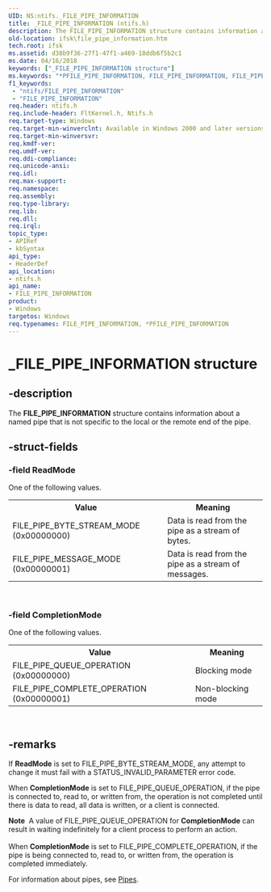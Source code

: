 ```yaml
---
UID: NS:ntifs._FILE_PIPE_INFORMATION
title: _FILE_PIPE_INFORMATION (ntifs.h)
description: The FILE_PIPE_INFORMATION structure contains information about a named pipe that is not specific to the local or the remote end of the pipe.
old-location: ifsk\file_pipe_information.htm
tech.root: ifsk
ms.assetid: d38b9f36-27f1-47f1-a469-18ddb6f5b2c1
ms.date: 04/16/2018
keywords: ["_FILE_PIPE_INFORMATION structure"]
ms.keywords: "*PFILE_PIPE_INFORMATION, FILE_PIPE_INFORMATION, FILE_PIPE_INFORMATION structure [Installable File System Drivers], PFILE_PIPE_INFORMATION, PFILE_PIPE_INFORMATION structure pointer [Installable File System Drivers], _FILE_PIPE_INFORMATION, ifsk.file_pipe_information, ntifs/FILE_PIPE_INFORMATION, ntifs/PFILE_PIPE_INFORMATION"
f1_keywords:
 - "ntifs/FILE_PIPE_INFORMATION"
 - "FILE_PIPE_INFORMATION"
req.header: ntifs.h
req.include-header: FltKernel.h, Ntifs.h
req.target-type: Windows
req.target-min-winverclnt: Available in Windows 2000 and later versions of the Windows operating system.
req.target-min-winversvr: 
req.kmdf-ver: 
req.umdf-ver: 
req.ddi-compliance: 
req.unicode-ansi: 
req.idl: 
req.max-support: 
req.namespace: 
req.assembly: 
req.type-library: 
req.lib: 
req.dll: 
req.irql: 
topic_type:
- APIRef
- kbSyntax
api_type:
- HeaderDef
api_location:
- ntifs.h
api_name:
- FILE_PIPE_INFORMATION
product:
- Windows
targetos: Windows
req.typenames: FILE_PIPE_INFORMATION, *PFILE_PIPE_INFORMATION
---
```


# _FILE_PIPE_INFORMATION structure


## -description


The <b>FILE_PIPE_INFORMATION</b> structure contains information about a named pipe that is not specific to the local or the remote end of the pipe.


## -struct-fields




### -field ReadMode

One of the following values.

<table>
<tr>
<th>Value</th>
<th>Meaning</th>
</tr>
<tr>
<td>FILE_PIPE_BYTE_STREAM_MODE
(0x00000000)</td>
<td>Data is read from the pipe as a stream of bytes.</td>
</tr>
<tr>
<td>FILE_PIPE_MESSAGE_MODE
(0x00000001)</td>
<td>Data is read from the pipe as a stream of messages.</td>
</tr>
</table>
 


### -field CompletionMode

One of the following values.

<table>
<tr>
<th>Value</th>
<th>Meaning</th>
</tr>
<tr>
<td>FILE_PIPE_QUEUE_OPERATION
(0x00000000)</td>
<td>Blocking mode</td>
</tr>
<tr>
<td>FILE_PIPE_COMPLETE_OPERATION
(0x00000001)</td>
<td>Non-blocking mode </td>
</tr>
</table>
 


## -remarks



If <b>ReadMode</b> is set to FILE_PIPE_BYTE_STREAM_MODE, any attempt to change it must fail with a STATUS_INVALID_PARAMETER error code.

When <b>CompletionMode</b> is set to FILE_PIPE_QUEUE_OPERATION, if the pipe is connected to, read to, or written from, the operation is not completed until there is data to read, all data is written, or a client is connected. 

<div class="alert"><b>Note</b>  A value of FILE_PIPE_QUEUE_OPERATION for <b>CompletionMode</b> can result in waiting indefinitely for a client process to perform an action.</div>
<div> </div>
When <b>CompletionMode</b> is set to FILE_PIPE_COMPLETE_OPERATION, if the pipe is being connected to, read to, or written from, the operation is completed immediately. 

For information about pipes, see <a href="https://docs.microsoft.com/windows/desktop/ipc/pipes">Pipes</a>.



